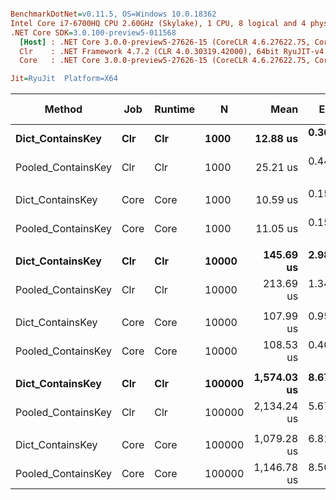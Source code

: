 ``` ini

BenchmarkDotNet=v0.11.5, OS=Windows 10.0.18362
Intel Core i7-6700HQ CPU 2.60GHz (Skylake), 1 CPU, 8 logical and 4 physical cores
.NET Core SDK=3.0.100-preview5-011568
  [Host] : .NET Core 3.0.0-preview5-27626-15 (CoreCLR 4.6.27622.75, CoreFX 4.700.19.22408), 64bit RyuJIT
  Clr    : .NET Framework 4.7.2 (CLR 4.0.30319.42000), 64bit RyuJIT-v4.8.3801.0
  Core   : .NET Core 3.0.0-preview5-27626-15 (CoreCLR 4.6.27622.75, CoreFX 4.700.19.22408), 64bit RyuJIT

Jit=RyuJit  Platform=X64  

```
|             Method |  Job | Runtime |      N |        Mean |     Error |    StdDev | Ratio | RatioSD | Gen 0 | Gen 1 | Gen 2 | Allocated |
|------------------- |----- |-------- |------- |------------:|----------:|----------:|------:|--------:|------:|------:|------:|----------:|
|   **Dict_ContainsKey** |  **Clr** |     **Clr** |   **1000** |    **12.88 us** | **0.3011 us** | **0.3916 us** |  **1.00** |    **0.00** |     **-** |     **-** |     **-** |      **40 B** |
| Pooled_ContainsKey |  Clr |     Clr |   1000 |    25.21 us | 0.4474 us | 0.4185 us |  1.95 |    0.08 |     - |     - |     - |      40 B |
|                    |      |         |        |             |           |           |       |         |       |       |       |           |
|   Dict_ContainsKey | Core |    Core |   1000 |    10.59 us | 0.1518 us | 0.1345 us |  1.00 |    0.00 |     - |     - |     - |      32 B |
| Pooled_ContainsKey | Core |    Core |   1000 |    11.05 us | 0.1561 us | 0.1460 us |  1.04 |    0.02 |     - |     - |     - |      32 B |
|                    |      |         |        |             |           |           |       |         |       |       |       |           |
|   **Dict_ContainsKey** |  **Clr** |     **Clr** |  **10000** |   **145.69 us** | **2.9818 us** | **4.1801 us** |  **1.00** |    **0.00** |     **-** |     **-** |     **-** |      **42 B** |
| Pooled_ContainsKey |  Clr |     Clr |  10000 |   213.69 us | 1.3414 us | 1.2548 us |  1.45 |    0.05 |     - |     - |     - |      42 B |
|                    |      |         |        |             |           |           |       |         |       |       |       |           |
|   Dict_ContainsKey | Core |    Core |  10000 |   107.99 us | 0.9544 us | 0.8928 us |  1.00 |    0.00 |     - |     - |     - |      32 B |
| Pooled_ContainsKey | Core |    Core |  10000 |   108.53 us | 0.4077 us | 0.3813 us |  1.01 |    0.01 |     - |     - |     - |      32 B |
|                    |      |         |        |             |           |           |       |         |       |       |       |           |
|   **Dict_ContainsKey** |  **Clr** |     **Clr** | **100000** | **1,574.03 us** | **8.6724 us** | **8.1121 us** |  **1.00** |    **0.00** |     **-** |     **-** |     **-** |      **48 B** |
| Pooled_ContainsKey |  Clr |     Clr | 100000 | 2,134.24 us | 5.6764 us | 5.3097 us |  1.36 |    0.01 |     - |     - |     - |      64 B |
|                    |      |         |        |             |           |           |       |         |       |       |       |           |
|   Dict_ContainsKey | Core |    Core | 100000 | 1,079.28 us | 6.8137 us | 5.3197 us |  1.00 |    0.00 |     - |     - |     - |      40 B |
| Pooled_ContainsKey | Core |    Core | 100000 | 1,146.78 us | 8.5043 us | 7.1015 us |  1.06 |    0.01 |     - |     - |     - |      40 B |

